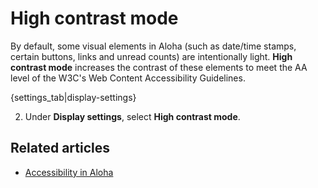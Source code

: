 # High contrast mode

By default, some visual elements in Aloha (such as date/time stamps, certain
buttons, links and unread counts) are intentionally light. **High contrast mode**
increases the contrast of these elements to meet the AA level of the
W3C's Web Content Accessibility Guidelines.

{settings_tab|display-settings}

2. Under **Display settings**, select **High contrast mode**.

## Related articles

* [Accessibility in Aloha](https://zulip.readthedocs.io/en/latest/subsystems/accessibility.html)
